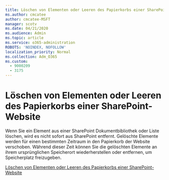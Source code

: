 ```yaml
---
title: Löschen von Elementen oder Leeren des Papierkorbs einer SharePoint-Website
ms.author: cmcatee
author: cmcatee-MSFT
manager: scotv
ms.date: 04/21/2020
ms.audience: Admin
ms.topic: article
ms.service: o365-administration
ROBOTS: 'NOINDEX, NOFOLLOW'
localization_priority: Normal
ms.collection: Adm_O365
ms.custom:
  - 9000209
  - 3175
---
```


# <a name="delete-items-or-empty-the-recycle-bin-of-a-sharepoint-site"></a>Löschen von Elementen oder Leeren des Papierkorbs einer SharePoint-Website 

Wenn Sie ein Element aus einer SharePoint Dokumentbibliothek oder Liste löschen, wird es nicht sofort aus SharePoint entfernt. Gelöschte Elemente werden für einen bestimmten Zeitraum in den Papierkorb der Website verschoben. Während dieser Zeit können Sie die gelöschten Elemente an ihrem ursprünglichen Speicherort wiederherstellen oder entfernen, um Speicherplatz freizugeben.

[Löschen von Elementen oder Leeren des Papierkorbs einer SharePoint-Website](https://support.office.com/article/2e713599-d13e-40d6-96dc-66f0a366f74e)
